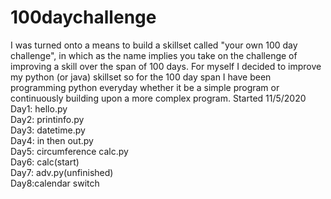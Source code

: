 # 100daychallenge
I was turned onto a means to build a skillset called "your own 100 day challenge", in which as the name implies you take on the challenge of improving a skill over the span of 100 days. For myself I decided to improve my python (or java) skillset so for the 100 day span I have been programming python everyday whether it be a simple program or continuously building upon a more complex program.
Started 11/5/2020
Day1: hello.py  
Day2: printinfo.py  
Day3: datetime.py  
Day4: in then out.py  
Day5: circumference calc.py  
Day6: calc(start)  
Day7: adv.py(unfinished)  
Day8:calendar switch
